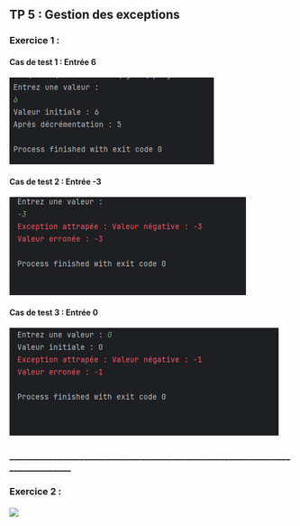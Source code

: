<h2>TP 5 : Gestion des exceptions</h2>
<h3>Exercice 1 :</h3>
<h4>Cas de test 1 : Entrée 6</h4>
<img src="Captures/1.png">
<h4>Cas de test 2 : Entrée -3</h4>
<img src="Captures/2.png">
<h4>Cas de test 3 : Entrée 0</h4>
<img src="Captures/3.png">
<h3>______________________________________________________________________________</h3>
<h3>Exercice 2 :</h3>
<h4></h4>
<img src="Captures/4.png">
